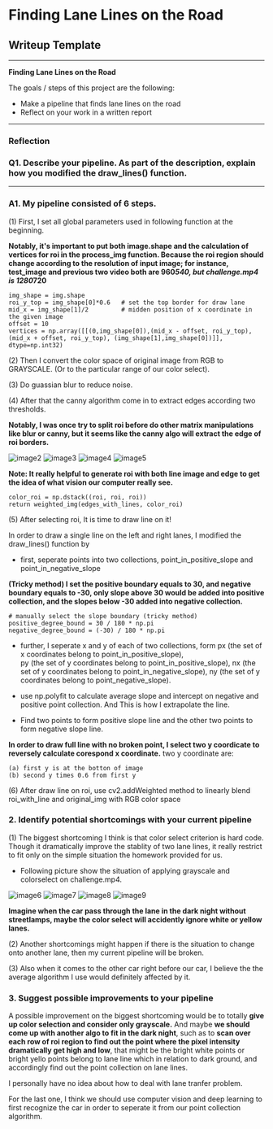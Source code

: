 # **Finding Lane Lines on the Road** 

## Writeup Template

---

**Finding Lane Lines on the Road**

The goals / steps of this project are the following:
* Make a pipeline that finds lane lines on the road
* Reflect on your work in a written report


[//]: # (Image References)

[image1]: ./examples/grayscale.jpg "Grayscale"
[image2]: ./demo/roi_before_canny_1.png "roi_before_canny_1"
[image3]: ./demo/roi_before_canny_2.png "roi_before_canny_2"
[image4]: ./demo/roi_after_canny_1.png "roi_after_canny_1"
[image5]: ./demo/roi_after_canny_2.png "roi_after_canny_2"
[image6]: ./demo/apply_grayscale_1.png "apply_grayscale_1"
[image7]: ./demo/apply_grayscale_2.png "apply_grayscale_2"
[image8]: ./demo/apply_color_select_1.png "apply_color_select_1"
[image9]: ./demo/apply_color_select_2.png "apply_color_select_2"

---

### Reflection

### Q1. Describe your pipeline. As part of the description, explain how you modified the draw_lines() function.
---
### A1. My pipeline consisted of 6 steps. 

(1) First, I set all global parameters used in following function at the beginning.

**Notably, it's important to put both image.shape and the calculation of vertices for roi in the process_img function.
Because the roi region should change according to the resolution of input image; for instance, test_image and previous two video both are 960*540, but
challenge.mp4 is 1280*720**

    img_shape = img.shape
    roi_y_top = img_shape[0]*0.6   # set the top border for draw lane
    mid_x = img_shape[1]/2         # midden position of x coordinate in the given image
    offset = 10
    vertices = np.array([[(0,img_shape[0]),(mid_x - offset, roi_y_top), (mid_x + offset, roi_y_top), (img_shape[1],img_shape[0])]], dtype=np.int32)

(2) Then I convert the color space of original image from RGB to GRAYSCALE. (Or to the particular range of our color select).

(3) Do guassian blur to reduce noise.

(4) After that the canny algorithm come in to extract edges according two thresholds.

**Notably, I was once try to split roi before do other matrix manipulations like blur or canny, but it seems like the canny algo will extract the edge of roi borders.**

![image2]
![image3]
![image4]
![image5]

**Note: It really helpful to generate roi with both line image and edge to get the idea of what vision our computer really see.**

    color_roi = np.dstack((roi, roi, roi))
    return weighted_img(edges_with_lines, color_roi)

(5) After selecting roi, It is time to draw line on it!

In order to draw a single line on the left and right lanes, I modified the draw_lines() function by

* first, seperate points into two collections, point_in_positive_slope and point_in_negative_slope

**(Tricky method) I set the positive boundary equals to 30, and negative boundary equals to -30, 
only slope above 30 would be added into positive collection, and the slopes below -30 added into negative collection.**

    # manually select the slope boundary (tricky method)
    positive_degree_bound = 30 / 180 * np.pi
    negative_degree_bound = (-30) / 180 * np.pi

* further, I seperate x and y of each of two collections, form px (the set of x coordinates belong to point_in_positive_slope),   
    py (the set of y coordinates belong to point_in_positive_slope), nx (the set of y coordinates belong to point_in_negative_slope), ny (the set of y coordinates belong to point_negative_slope).
    
* use np.polyfit to calculate average slope and intercept on negative and positive point collection. And This is how I extrapolate the line.

* Find two points to form positive slope line and the other two points to form negative slope line.

**In order to draw full line with no broken point, I select two y coordicate to reversely calculate corespond x coordinate.**
 two y coordinate are: 

    (a) first y is at the botton of image 
    (b) second y times 0.6 from first y

(6) After draw line on roi, use cv2.addWeighted method to linearly blend roi_with_line and original_img with RGB color space

<!--![alt text][image1]-->


### 2. Identify potential shortcomings with your current pipeline

(1) The biggest shortcoming I think is that color select criterion is hard code.
Though it dramatically improve the stablity of two lane lines, it really restrict to fit only on the simple situation the homework provided for us.

* Following picture show the situation of applying grayscale and colorselect on challenge.mp4.

![image6]
![image7]
![image8]
![image9]

**Imagine when the car pass through the lane in the dark night without streetlamps, maybe the color select will accidently ignore white or yellow lanes.**

(2) Another shortcomings might happen if there is the situation to change onto another lane, then my current pipeline will be broken.

(3) Also when it comes to the other car right before our car, I believe the the average algorithm I use would definitely affected by it.

### 3. Suggest possible improvements to your pipeline

A possible improvement on the biggest shortcoming would be to totally **give up color selection and consider only grayscale.**
And maybe **we should come up with another algo to fit in the dark night**, such as to 
**scan over each row of roi region to find out the point where the pixel intensity dramatically get high and low**, 
that might be the bright white points or bright yello points belong to lane line which in relation to dark ground, 
and accordingly find out the point collection on lane lines.

I personally have no idea about how to deal with lane tranfer problem.

For the last one, I think we should use computer vision and deep learning to first recognize the car in order to seperate it from our point collection algorithm.
